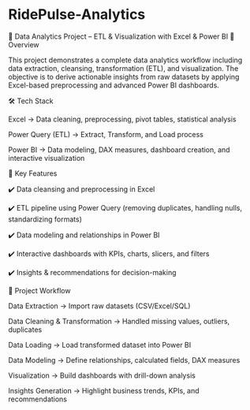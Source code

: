 # RidePulse-Analytics

🚀 Data Analytics Project – ETL & Visualization with Excel & Power BI
📌 Overview

This project demonstrates a complete data analytics workflow including data extraction, cleansing, transformation (ETL), and visualization. The objective is to derive actionable insights from raw datasets by applying Excel-based preprocessing and advanced Power BI dashboards.

🛠️ Tech Stack

Excel → Data cleaning, preprocessing, pivot tables, statistical analysis

Power Query (ETL) → Extract, Transform, and Load process

Power BI → Data modeling, DAX measures, dashboard creation, and interactive visualization

🔑 Key Features

✔️ Data cleansing and preprocessing in Excel

✔️ ETL pipeline using Power Query (removing duplicates, handling nulls, standardizing formats)

✔️ Data modeling and relationships in Power BI

✔️ Interactive dashboards with KPIs, charts, slicers, and filters

✔️ Insights & recommendations for decision-making

📂 Project Workflow

Data Extraction → Import raw datasets (CSV/Excel/SQL)

Data Cleaning & Transformation → Handled missing values, outliers, duplicates

Data Loading → Load transformed dataset into Power BI

Data Modeling → Define relationships, calculated fields, DAX measures

Visualization → Build dashboards with drill-down analysis

Insights Generation → Highlight business trends, KPIs, and recommendations

